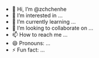 - 👋 Hi, I’m @zchchenhe
- 👀 I’m interested in ...
- 🌱 I’m currently learning ...
- 💞️ I’m looking to collaborate on ...
- 📫 How to reach me ...
- 😄 Pronouns: ...
- ⚡ Fun fact: ...

<!---
zchchenhe/zchchenhe is a ✨ special ✨ repository because its `README.md` (this file) appears on your GitHub profile.
You can click the Preview link to take a look at your changes.
--->
